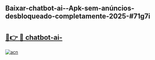 ## Baixar-chatbot-ai--Apk-sem-anúncios-desbloqueado-completamente-2025-#71g7i

# <h2><a href="https://ainizakaria.my?title=chatbot-ai-&ref=20M">🔗👉 🔴 chatbot-ai-</a></h2>

[![acn](https://github.com/user-attachments/assets/0f9c940e-d8b0-45ae-aac7-cd30a18b3e1c)](https://ainizakaria.my?title=chatbot-ai-&ref=20M)

